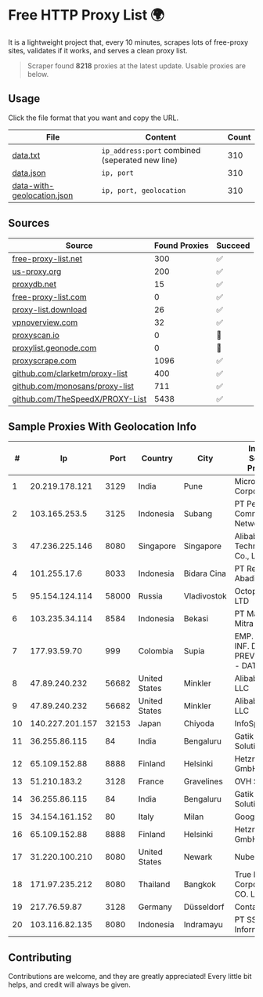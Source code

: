 
# Free HTTP Proxy List 🌍

It is a lightweight project that, every 10 minutes, scrapes lots of free-proxy sites, validates if it works, and serves a clean proxy list.


> Scraper found **8218** proxies at the latest update. Usable proxies are below.

## Usage

Click the file format that you want and copy the URL.


|File|Content|Count|
|----|-------|-----|
|[data.txt](https://raw.githubusercontent.com/themiralay/Proxy-List-World/master/data.txt)|`ip_address:port` combined (seperated new line)|310|
|[data.json](https://raw.githubusercontent.com/themiralay/Proxy-List-World/master/data.json)|`ip, port`|310|
|[data-with-geolocation.json](https://raw.githubusercontent.com/themiralay/Proxy-List-World/master/data-with-geolocation.json)|`ip, port, geolocation`|310|

## Sources

|Source|Found Proxies|Succeed|
|------|-------------|-------|
|[free-proxy-list.net](https://free-proxy-list.net)|300|✅|
|[us-proxy.org](https://www.us-proxy.org)|200|✅|
|[proxydb.net](http://proxydb.net)|15|✅|
|[free-proxy-list.com](https://free-proxy-list.com/?page=&port=&type%5B%5D=http&type%5B%5D=https&up_time=0&search=Search)|0|✅|
|[proxy-list.download](https://www.proxy-list.download/HTTP)|26|✅|
|[vpnoverview.com](https://vpnoverview.com/privacy/anonymous-browsing/free-proxy-servers)|32|✅|
|[proxyscan.io](https://www.proxyscan.io)|0|🚫|
|[proxylist.geonode.com](https://proxylist.geonode.com/api/proxy-list?limit=300&page=1&sort_by=lastChecked&sort_type=desc&protocols=http,https)|0|🚫|
|[proxyscrape.com](https://api.proxyscrape.com/v2/?request=displayproxies&protocol=http&timeout=10000&country=all&ssl=all&anonymity=all)|1096|✅|
|[github.com/clarketm/proxy-list](https://raw.githubusercontent.com/clarketm/proxy-list/master/proxy-list-raw.txt)|400|✅|
|[github.com/monosans/proxy-list](https://raw.githubusercontent.com/monosans/proxy-list/main/proxies/http.txt)|711|✅|
|[github.com/TheSpeedX/PROXY-List](https://raw.githubusercontent.com/TheSpeedX/PROXY-List/master/http.txt)|5438|✅|


## Sample Proxies With Geolocation Info

|#|Ip|Port|Country|City|Internet Service Provider|
|-|--|----|-------|----|-------------------------|
|1|20.219.178.121|3129|India|Pune|Microsoft Corporation|
|2|103.165.253.5|3125|Indonesia|Subang|PT Pelangi Communication Network|
|3|47.236.225.146|8080|Singapore|Singapore|Alibaba (US) Technology Co., Ltd.|
|4|101.255.17.6|8033|Indonesia|Bidara Cina|PT Remala Abadi|
|5|95.154.124.114|58000|Russia|Vladivostok|Octopusnet LTD|
|6|103.235.34.114|8584|Indonesia|Bekasi|PT Maxindo Mitra Solusi|
|7|177.93.59.70|999|Colombia|Supia|EMP. DE TEC. E INF. DA PREVIDENCIA - DATAPREV|
|8|47.89.240.232|56682|United States|Minkler|Alibaba.com LLC|
|9|47.89.240.232|56682|United States|Minkler|Alibaba.com LLC|
|10|140.227.201.157|32153|Japan|Chiyoda|InfoSphere|
|11|36.255.86.115|84|India|Bengaluru|Gatik Business Solutions|
|12|65.109.152.88|8888|Finland|Helsinki|Hetzner Online GmbH|
|13|51.210.183.2|3128|France|Gravelines|OVH SAS|
|14|36.255.86.115|84|India|Bengaluru|Gatik Business Solutions|
|15|34.154.161.152|80|Italy|Milan|Google LLC|
|16|65.109.152.88|8888|Finland|Helsinki|Hetzner Online GmbH|
|17|31.220.100.210|8080|United States|Newark|Nubes, LLC|
|18|171.97.235.212|8080|Thailand|Bangkok|True Internet Corporation CO. Ltd.|
|19|217.76.59.87|3128|Germany|Düsseldorf|Contabo GmbH|
|20|103.116.82.135|8080|Indonesia|Indramayu|PT SSR Digital Informatika|



## Contributing

Contributions are welcome, and they are greatly appreciated! Every
little bit helps, and credit will always be given.

